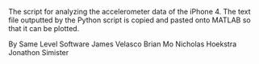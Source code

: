 The script for analyzing the accelerometer data of the iPhone 4.
The text file outputted by the Python script is copied and pasted
onto MATLAB so that it can be plotted.

By Same Level Software
James Velasco
Brian Mo
Nicholas Hoekstra
Jonathon Simister